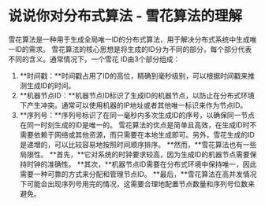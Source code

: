 # 说说你对分布式算法 - 雪花算法的理解
雪花算法是一种用于生成全局唯一ID的分布式算法，用于解决分布式系统中生成唯一ID的需求。
雪花算法的核心思想是将生成的ID分为不同的部分，每个部分代表不同的含义。通常情况下，一个雪花 ID由3个部分组成：
1. **时间戳：**时间戳占用了ID的高位，精确到毫秒级别，可以根据时间戳来推测生成ID的时间。
2. **机器节点ID：**机器节点ID标识了生成ID的机器节点，以防止在分布式环境下产生冲突。通常可以使用机器的IP地址或者其他唯一标识来作为节点ID。
3. **序列号：**序列号标识了在同一毫秒内多次生成ID的序号，以确保同一节点在同一时刻生成的ID是唯一的。
雪花算法的优点是简单且高效，在生成ID时不需要依赖于网络或其他资源，而只需要在本地生成即可。另外，雪花生成的ID是递增的，可以比较容易地按照时间顺序排序。
**然而，**雪花算法也有一些局限性。
**首先，**它对系统的时钟要求较高，因为生成ID的机器节点需要保持时钟的准确性。
**其次，**机器节点ID需要在分布式环境中保持唯一，因此需要一种可靠的方式来分配和管理节点ID。
**最后，**雪花算法在高并发情况下可能会出现序列号用完的情况，这需要合理地配置节点数量和序列号位数来避免。
